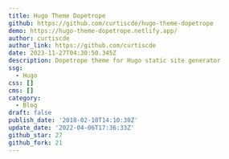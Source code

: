 ```yaml
---
title: Hugo Theme Dopetrope
github: https://github.com/curtiscde/hugo-theme-dopetrope
demo: https://hugo-theme-dopetrope.netlify.app/
author: curtiscde
author_link: https://github.com/curtiscde
date: 2023-11-27T04:30:50.345Z
description: Dopetrope theme for Hugo static site generator
ssg:
  - Hugo
css: []
cms: []
category:
  - Blog
draft: false
publish_date: '2018-02-10T14:10:30Z'
update_date: '2022-04-06T17:36:33Z'
github_star: 27
github_fork: 21
---
```

